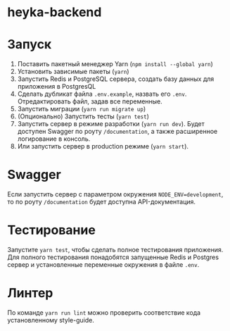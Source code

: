 # heyka-backend

# Запуск

1. Поставить пакетный менеджер Yarn (`npm install --global yarn`)
2. Установить зависимые пакеты (`yarn`)
3. Запустить Redis и PostgreSQL сервера, создать базу данных для приложения в PostgresQL
4. Сделать дубликат файла `.env.example`, назвать его `.env`. Отредактировать файл, задав все переменные.
5. Запустить миграции (`yarn run migrate up`)
6. (Опционально) Запустить тесты (`yarn test`)
7. Запустить сервер в режиме разработки (`yarn run dev`). Будет доступен Swagger по роуту `/documentation`, а также расширенное логирование в консоль.
8. Или запустить сервер в production режиме (`yarn start`).

# Swagger

Если запустить сервер с параметром окружения `NODE_ENV=development`, то по роуту `/documentation` будет доступна API-документация.

# Тестирование

Запустите `yarn test`, чтобы сделать полное тестирования приложения. Для полного тестирования понадобятся запущенные Redis и Postgres сервер и установленные переменные окружения в файле `.env`.

# Линтер

По команде `yarn run lint` можно проверить соответствие кода установленному style-guide.